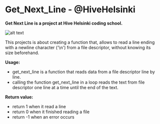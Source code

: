 # Get_Next_Line - @HiveHelsinki

**Get Next Line is a project at Hive Helsinki coding school.**

![alt text](https://user-images.githubusercontent.com/49685048/71586078-91e76e80-2b21-11ea-8156-c9f013ad8302.png)

This projects is about creating a function that, allows to read a line ending with a newline character ('\n') from a file descriptor, without knowing its size beforehand. 

**Usage:**
* get_next_line is a function that reads data from a file descriptor line by line.
* calling the function get_next_line in a loop reads the text from file descriptor one line at a time until the end of the text.


**Return value:**
* return 1 when it read a line
* return 0 when it finished reading a file
* return -1 when an error occurs
